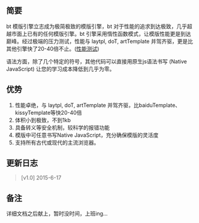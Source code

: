 ## 简要
bt 模版引擎立志成为极简极致的模版引擎，bt 对于性能的追求到达极致，几乎超越市面上已有的任何模版引擎。bt 引擎采用惰性函数模式，让模版性能更是到达巅峰。经过极端的压力测试，性能与 laytpl, doT, artTemplate 并驾齐驱，更是比其他引擎快了20-40倍不止。([性能测试](http://52cik.github.io/btpl/doc/test.html))

语法方面，除了几个特定的符号，其他代码可以直接用原生js语法书写 (Native JavaScript) 让您的学习成本降低到几乎为零。



## 优势
1. 性能卓绝，与 laytpl, doT, artTemplate 并驾齐驱，比baiduTemplate、kissyTemplate等快20-40倍
2. 体积小到极致，不到1kb
3. 具备转义等安全机制，较科学的报错功能
4. 模版中可任意书写Native JavaScript，充分确保模版的灵活度
5. 支持所有古代或现代的主流浏览器。

## 更新日志
> [v1.0] 2015-6-17

## 备注
详细文档之后献上，暂时没时间，上班ing...
